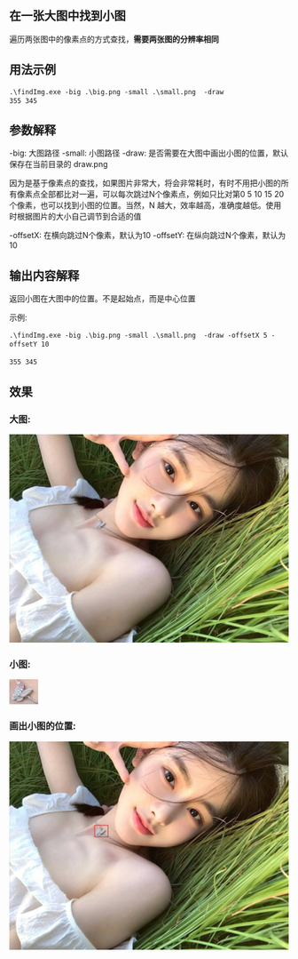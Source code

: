 ## 在一张大图中找到小图
遍历两张图中的像素点的方式查找，**需要两张图的分辨率相同**

## 用法示例
```shell
.\findImg.exe -big .\big.png -small .\small.png  -draw
355 345
```

## 参数解释

-big: 大图路径
-small: 小图路径
-draw: 是否需要在大图中画出小图的位置，默认保存在当前目录的 draw.png

因为是基于像素点的查找，如果图片非常大，将会非常耗时，有时不用把小图的所有像素点全部都比对一遍，可以每次跳过N个像素点，例如只比对第0 5 10 15 20 个像素，也可以找到小图的位置。当然，N 越大，效率越高，准确度越低。使用时根据图片的大小自己调节到合适的值

-offsetX: 在横向跳过N个像素，默认为10
-offsetY: 在纵向跳过N个像素，默认为10

## 输出内容解释

返回小图在大图中的位置。不是起始点，而是中心位置

示例:

```shell
.\findImg.exe -big .\big.png -small .\small.png  -draw -offsetX 5 -offsetY 10

355 345
```
## 效果

### 大图:
![](./big.png)
### 小图:
![](./small.png)

### 画出小图的位置:
![](./draw.png)